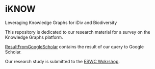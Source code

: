 # iKNOW
Leveraging Knowledge Graphs for iDiv and Biodiversity

This repository is dedicated to our research material for a survey on the Knowledge Graphs platform.


[ResultFromGoogleScholar](link) contains the result of our query to Google Scholar.


Our research study is submitted to the [ESWC Wokrshop](https://2022.eswc-conferences.org/workshops-tutorials/).
